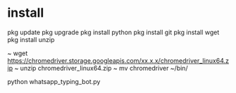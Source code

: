 # install
pkg update
pkg upgrade
pkg install python
pkg install git
pkg install wget
pkg install unzip


~ wget https://chromedriver.storage.googleapis.com/xx.x.x/chromedriver_linux64.zip
~ unzip chromedriver_linux64.zip
~ mv chromedriver ~/bin/

python whatsapp_typing_bot.py
